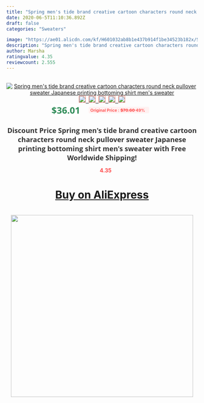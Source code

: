 ```yaml
---
title: "Spring men's tide brand creative cartoon characters round neck pullover sweater Japanese printing bottoming shirt men's sweater"
date: 2020-06-5T11:10:36.892Z
draft: false
categories: "Sweaters"

image: "https://ae01.alicdn.com/kf/H601032ab8b1e437b914f1be34523b182x/Spring-men-s-tide-brand-creative-cartoon-characters-round-neck-pullover-sweater-Japanese-printing-bottoming-shirt.jpg"
description: "Spring men's tide brand creative cartoon characters round neck pullover sweater Japanese printing bottoming shirt men's sweater"
author: Marsha
ratingvalue: 4.35
reviewcount: 2.555
---
```

<br>
<div style="text-align: center;">
<a href="https://s.click.aliexpress.com/e/_A1uO5X" target="_blank" rel="nofollow noopener noreferrer"><img alt="Spring men's tide brand creative cartoon characters round neck pullover sweater Japanese printing bottoming shirt men's sweater" class="magnifier-image" src="https://ae01.alicdn.com/kf/H601032ab8b1e437b914f1be34523b182x/Spring-men-s-tide-brand-creative-cartoon-characters-round-neck-pullover-sweater-Japanese-printing-bottoming-shirt.jpg_640x640.jpg">
<br>
<img style="border:1px solid salmon" src="https://ae01.alicdn.com/kf/H601032ab8b1e437b914f1be34523b182x/Spring-men-s-tide-brand-creative-cartoon-characters-round-neck-pullover-sweater-Japanese-printing-bottoming-shirt.jpg_120x120.jpg">&nbsp;&nbsp;<img style="border:1px solid salmon" src="https://ae01.alicdn.com/kf/H47c1897317fd42e4ac525c0ae44c7e0aE/Spring-men-s-tide-brand-creative-cartoon-characters-round-neck-pullover-sweater-Japanese-printing-bottoming-shirt.jpg_120x120.jpg">&nbsp;&nbsp;<img style="border:1px solid salmon" src="https://ae01.alicdn.com/kf/Hd38d2da170db4e8c8932f72b857078f9t/Spring-men-s-tide-brand-creative-cartoon-characters-round-neck-pullover-sweater-Japanese-printing-bottoming-shirt.jpg_120x120.jpg">&nbsp;&nbsp;<img style="border:1px solid salmon" src="https://ae01.alicdn.com/kf/H055c6018f64147e89a5457aee604b4d01/Spring-men-s-tide-brand-creative-cartoon-characters-round-neck-pullover-sweater-Japanese-printing-bottoming-shirt.jpg_120x120.jpg">&nbsp;&nbsp;<img style="border:1px solid salmon" src="https://ae01.alicdn.com/kf/H3cfad962c2184ad9bc65ffb4c9ae76ccg/Spring-men-s-tide-brand-creative-cartoon-characters-round-neck-pullover-sweater-Japanese-printing-bottoming-shirt.jpg_120x120.jpg"></a></div><br0>
<div style="text-align: center;"><span style="background-color: white; border: 0px; box-sizing: border-box; color: seagreen; display: inline-block; font-family: &quot;open sans&quot; , &quot;arial&quot; , &quot;helvetica&quot; , sans-serif , &quot;heiti&quot;; font-size: 24px; font-stretch: inherit; font-weight: 700; line-height: inherit; margin: 0px 10px 0px 0px; padding: 0px; vertical-align: middle;">$36.01 </span>
<span style="background: rgb(255 , 241 , 241); border-radius: 3px; border: 0px; box-sizing: border-box; color: #ff4747; display: inline-block; font-family: inherit; font-size: 12px; font-stretch: inherit; font-style: inherit; font-variant: inherit; font-weight: 600; line-height: inherit; margin: 0px; padding: 2px 5px; transform: scale(0.9); vertical-align: middle;">Original Price : <b style="text-decoration: line-through;">$70.60 </b> 49%&nbsp;&nbsp;</span></div>
<h1 style="color: #333333; display: inline-block; font-family: &quot;open sans&quot; , &quot;arial&quot; , &quot;helvetica&quot; , sans-serif , &quot;heiti&quot;; font-size: 18px; font-stretch: inherit; font-weight: 700; text-align: center;">Discount Price Spring men's tide brand creative cartoon characters round neck pullover sweater Japanese printing bottoming shirt men's sweater with Free Worldwide Shipping!</h1>
<div style="color: #ff4747; text-align: center;">
<img src="https://4.bp.blogspot.com/-M0ZcTcb-5uY/XleCXlxnR4I/AAAAAAAAAEc/OrjgMkXV1oMQFaCRZj5HQwOCBcu3w1FegCPcBGAYYCw/s1600/star.png" style="height: 15px;">&nbsp;<b>4.35</b></div>
<div class="button_cont" align="center"><a class="buynow_a" href="https://s.click.aliexpress.com/e/_A1uO5X" target="_blank" rel="nofollow noopener noreferrer"><H1>Buy on AliExpress</H1></a></div><br>
<div class="separator" style="clear: both; text-align: center;">
<img src="https://lh3.googleusercontent.com/-pTy5HemUv9M/XlePHvY0dAI/AAAAAAAAAE4/0nX5iRUoIWY8eMW9Dpxeirr157OZliDIgCLcBGAsYHQ/s1600/badge.gif" width="480">
</div>
